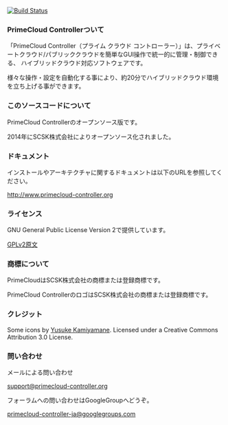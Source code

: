 
[![Build Status](https://travis-ci.org/primecloud-controller-org/primecloud-controller.svg?branch=master)](https://travis-ci.org/primecloud-controller-org/primecloud-controller)

### PrimeCloud Controllerついて
「PrimeCloud Controller（プライム クラウド コントローラー）」は、プライベートクラウド/パブリッククラウドを簡単なGUI操作で統一的に管理・制御できる、
ハイブリッドクラウド対応ソフトウェアです。

様々な操作・設定を自動化する事により、約20分でハイブリッドクラウド環境を立ち上げる事ができます。

### このソースコードについて
PrimeCloud Controllerのオープンソース版です。

2014年にSCSK株式会社によりオープンソース化されました。

### ドキュメント
インストールやアーキテクチャに関するドキュメントは以下のURLを参照してください。

http://www.primecloud-controller.org

### ライセンス
GNU General Public License Version 2で提供しています。

[GPLv2原文](http://www.gnu.org/licenses/old-licenses/gpl-2.0.en.html)

### 商標について
PrimeCloudはSCSK株式会社の商標または登録商標です。

PrimeCloud ControllerのロゴはSCSK株式会社の商標または登録商標です。

### クレジット
Some icons by [Yusuke Kamiyamane](http://p.yusukekamiyamane.com/). Licensed under a Creative Commons Attribution 3.0 License.

### 問い合わせ
メールによる問い合わせ

support@primecloud-controller.org

フォーラムへの問い合わせはGoogleGroupへどうぞ。

primecloud-controller-ja@googlegroups.com
